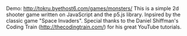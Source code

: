 Demo: http://tokru.byethost6.com/games/monsters/
This is a simple 2d shooter game written on JavaScript and the p5.js library. 
Inpsired by the classic game "Space Invaders".
Special thanks to the Daniel Shiffman's Coding Train (http://thecodingtrain.com/) for his great YouTube tutorials.
